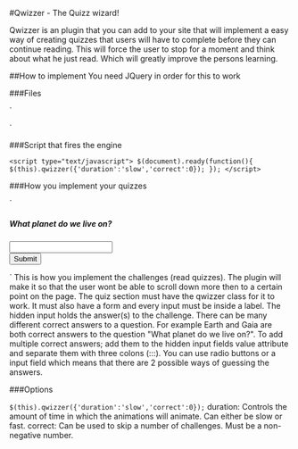 #Qwizzer - The Quizz wizard!

Qwizzer is an plugin that you can add to your site that will implement a easy way of creating quizzes that users will have to complete before they can continue reading. This will force the user to stop for a moment and think about what he just read. Which will greatly improve the persons learning.

##How to implement
You need JQuery in order for this to work

###Files

`<link rel="stylesheet" href="qwizzer.css" type="text/css">
<script type="text/javascript" src="qwizzer.js"></script>`
###Script that fires the engine

`<script type="text/javascript">
$(document).ready(function(){
$(this).qwizzer({'duration':'slow','correct':0});
});
</script>
`

###How you implement your quizzes

`
<div class="qwizzer">
<h5>What planet do we live on?</h5>
<form action="post">
<label><input name="answer" type="hidden" value="earth:::gaia"></label>
<label><input type="text"></label>
<br>
<button>Submit</button>
</form>
</div>
`
This is how you implement the challenges (read quizzes). The plugin will make it so that the user wont be able to scroll down more then to a certain point on the page. 
The quiz section must have the qwizzer class for it to work. It must also have a form and every input must be inside a label. 
The hidden input holds the answer(s) to the challenge. There can be many different correct answers to a question. For example Earth and Gaia are both correct answers to the question "What planet do we live on?". To add multiple correct answers; add them to the hidden input fields value attribute and separate them with three colons (:::). 
You can use radio buttons or a input field which means that there are 2 possible ways of guessing the answers.

###Options

`$(this).qwizzer({'duration':'slow','correct':0});`
duration: Controls the amount of time in which the animations will animate. Can either be slow or fast.
correct: Can be used to skip a number of challenges. Must be a non-negative number.